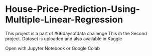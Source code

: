 # House-Price-Prediction-Using-Multiple-Linear-Regression

This project is a part of #66daysofdata challenge 
This ih the Second project.
Dataset is uploaded and also available in Kaggle 

Open with Jupyter Notebook or Google Colab
